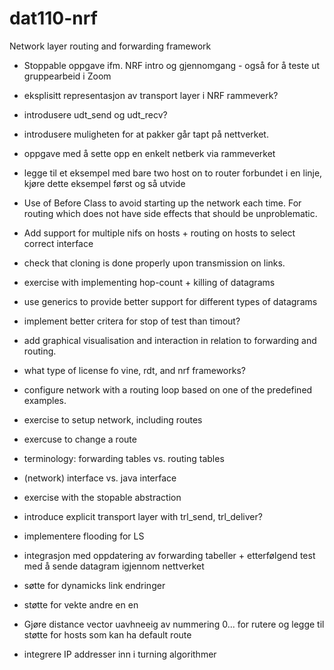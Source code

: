 # dat110-nrf
Network layer routing and forwarding framework

- Stoppable oppgave ifm. NRF intro og gjennomgang - også for å teste ut gruppearbeid i Zoom
- eksplisitt representasjon av transport layer i NRF rammeverk?
- introdusere udt_send og udt_recv?
- introdusere muligheten for at pakker går tapt på nettverket.
- oppgave med å sette opp en enkelt netberk via rammeverket
- legge til et eksempel med bare two host on to router forbundet i en linje, kjøre dette eksempel først og så utvide

- Use of Before Class to avoid starting up the network each time. For routing which does not have side effects that should be unproblematic.
- Add support for multiple nifs on hosts + routing on hosts to select correct interface
- check that cloning is done properly upon transmission on links.
- exercise with implementing hop-count + killing of datagrams
- use generics to provide better support for different types of datagrams
- implement better critera for stop of test than timout?
- add graphical visualisation and interaction in relation to forwarding and routing.
- what type of license fo vine, rdt, and nrf frameworks? 
- configure network with a routing loop based on one of the predefined examples.
- exercise to setup network, including routes
- exercuse to change a route
- terminology: forwarding tables vs. routing tables
- (network) interface vs. java interface
- exercise with the stopable abstraction
- introduce explicit transport layer with trl_send, trl_deliver?
- implementere flooding for LS
- integrasjon med oppdatering av forwarding tabeller + etterfølgend test med å sende datagram igjennom nettverket
- søtte for dynamicks link endringer
- støtte for vekte andre en en
- Gjøre distance vector uavhneeig av nummering 0... for rutere og legge til støtte for hosts som kan ha default route
- integrere IP addresser inn i turning algorithmer

 
